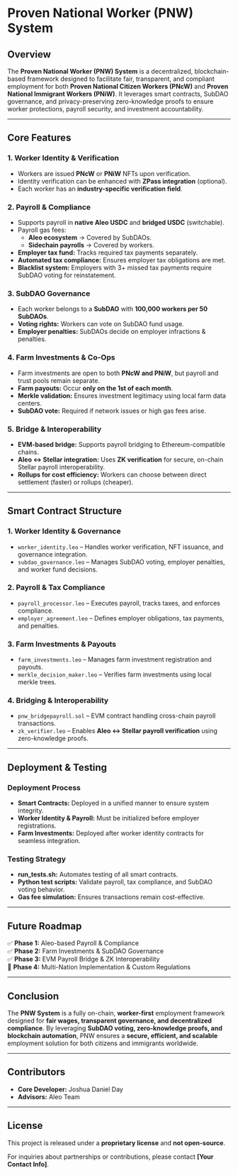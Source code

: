 # Proven National Worker (PNW) System  

## Overview  
The **Proven National Worker (PNW) System** is a decentralized, blockchain-based framework designed to facilitate fair, transparent, and compliant employment for both **Proven National Citizen Workers (PNcW)** and **Proven National Immigrant Workers (PNiW)**. It leverages smart contracts, SubDAO governance, and privacy-preserving zero-knowledge proofs to ensure worker protections, payroll security, and investment accountability.

---

## Core Features  

### **1. Worker Identity & Verification**  
- Workers are issued **PNcW** or **PNiW** NFTs upon verification.  
- Identity verification can be enhanced with **ZPass integration** (optional).  
- Each worker has an **industry-specific verification field**.  

### **2. Payroll & Compliance**  
- Supports payroll in **native Aleo USDC** and **bridged USDC** (switchable).  
- Payroll gas fees:  
  - **Aleo ecosystem** → Covered by SubDAOs.  
  - **Sidechain payrolls** → Covered by workers.  
- **Employer tax fund:** Tracks required tax payments separately.  
- **Automated tax compliance:** Ensures employer tax obligations are met.  
- **Blacklist system:** Employers with 3+ missed tax payments require SubDAO voting for reinstatement.  

### **3. SubDAO Governance**  
- Each worker belongs to a **SubDAO** with **100,000 workers per 50 SubDAOs**.  
- **Voting rights:** Workers can vote on SubDAO fund usage.  
- **Employer penalties:** SubDAOs decide on employer infractions & penalties.  

### **4. Farm Investments & Co-Ops**  
- Farm investments are open to both **PNcW and PNiW**, but payroll and trust pools remain separate.  
- **Farm payouts:** Occur **only on the 1st of each month**.  
- **Merkle validation:** Ensures investment legitimacy using local farm data centers.  
- **SubDAO vote:** Required if network issues or high gas fees arise.  

### **5. Bridge & Interoperability**  
- **EVM-based bridge:** Supports payroll bridging to Ethereum-compatible chains.  
- **Aleo ↔ Stellar integration:** Uses **ZK verification** for secure, on-chain Stellar payroll interoperability.  
- **Rollups for cost efficiency:** Workers can choose between direct settlement (faster) or rollups (cheaper).  

---

## Smart Contract Structure  

### **1. Worker Identity & Governance**  
- `worker_identity.leo` – Handles worker verification, NFT issuance, and governance integration.  
- `subdao_governance.leo` – Manages SubDAO voting, employer penalties, and worker fund decisions.  

### **2. Payroll & Tax Compliance**  
- `payroll_processor.leo` – Executes payroll, tracks taxes, and enforces compliance.  
- `employer_agreement.leo` – Defines employer obligations, tax payments, and penalties.  

### **3. Farm Investments & Payouts**  
- `farm_investments.leo` – Manages farm investment registration and payouts.  
- `merkle_decision_maker.leo` – Verifies farm investments using local merkle trees.  

### **4. Bridging & Interoperability**  
- `pnw_bridgepayroll.sol` – EVM contract handling cross-chain payroll transactions.  
- `zk_verifier.leo` – Enables **Aleo ↔ Stellar payroll verification** using zero-knowledge proofs.  

---

## Deployment & Testing  

### **Deployment Process**  
- **Smart Contracts:** Deployed in a unified manner to ensure system integrity.  
- **Worker Identity & Payroll:** Must be initialized before employer registrations.  
- **Farm Investments:** Deployed after worker identity contracts for seamless integration.  

### **Testing Strategy**  
- **run_tests.sh:** Automates testing of all smart contracts.  
- **Python test scripts:** Validate payroll, tax compliance, and SubDAO voting behavior.  
- **Gas fee simulation:** Ensures transactions remain cost-effective.  

---

## Future Roadmap  

✅ **Phase 1:** Aleo-based Payroll & Compliance  
✅ **Phase 2:** Farm Investments & SubDAO Governance  
✅ **Phase 3:** EVM Payroll Bridge & ZK Interoperability  
🔲 **Phase 4:** Multi-Nation Implementation & Custom Regulations  

---

## Conclusion  
The **PNW System** is a fully on-chain, **worker-first** employment framework designed for **fair wages, transparent governance, and decentralized compliance**. By leveraging **SubDAO voting, zero-knowledge proofs, and blockchain automation**, PNW ensures a **secure, efficient, and scalable** employment solution for both citizens and immigrants worldwide.  

---

## Contributors  
- **Core Developer:** Joshua Daniel Day  
- **Advisors:** Aleo Team  

---

## License  
This project is released under a **proprietary license** and **not open-source**.  

For inquiries about partnerships or contributions, please contact **[Your Contact Info]**.
